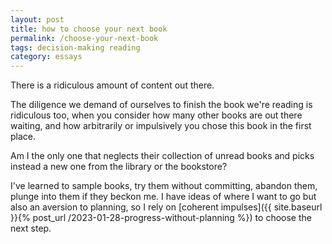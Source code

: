 ```yaml
---
layout: post
title: how to choose your next book
permalink: /choose-your-next-book
tags: decision-making reading
category: essays
---
```


There is a ridiculous amount of content out there.
<!--more-->
The diligence we demand of ourselves to finish the book we're reading is ridiculous too, when you consider how many other books are out there waiting, and how arbitrarily or impulsively you chose this book in the first place.

Am I the only one that neglects their collection of unread books and picks instead a new one from the library or the bookstore?

I've learned to sample books, try them without committing, abandon them, plunge into them if they beckon me.
I have ideas of where I want to go but also an aversion to planning, so I rely on [coherent impulses]({{ site.baseurl }}{% post_url /2023-01-28-progress-without-planning %}) to choose the next step.